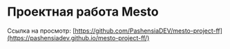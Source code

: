 # Проектная работа Mesto

Ссылка на просмотр: [https://github.com/PashensiaDEV/mesto-project-ff](https://pashensiadev.github.io/mesto-project-ff/)